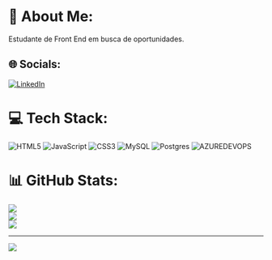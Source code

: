 # 💫 About Me:
Estudante de Front End em busca de oportunidades.


## 🌐 Socials:
[![LinkedIn](https://img.shields.io/badge/LinkedIn-%230077B5.svg?logo=linkedin&logoColor=white)](https://linkedin.com/in/https://www.linkedin.com/in/emersonmartinscorrea/) 

# 💻 Tech Stack:
![HTML5](https://img.shields.io/badge/html5-%23E34F26.svg?style=plastic&logo=html5&logoColor=white) ![JavaScript](https://img.shields.io/badge/javascript-%23323330.svg?style=plastic&logo=javascript&logoColor=%23F7DF1E) ![CSS3](https://img.shields.io/badge/css3-%231572B6.svg?style=plastic&logo=css3&logoColor=white) ![MySQL](https://img.shields.io/badge/mysql-%2300000f.svg?style=plastic&logo=mysql&logoColor=white) ![Postgres](https://img.shields.io/badge/postgres-%23316192.svg?style=plastic&logo=postgresql&logoColor=white) ![AZUREDEVOPS](https://img.shields.io/badge/azuredevops-0078D7.svg?style=plastic&logo=azuredevops&logoColor=white&color=%230078D7)
# 📊 GitHub Stats:
![](https://github-readme-stats.vercel.app/api?username=Emerson-Correa&theme=midnight-purple&hide_border=false&include_all_commits=false&count_private=false)<br/>
![](https://github-readme-streak-stats.herokuapp.com/?user=Emerson-Correa&theme=midnight-purple&hide_border=false)<br/>
![](https://github-readme-stats.vercel.app/api/top-langs/?username=Emerson-Correa&theme=midnight-purple&hide_border=false&include_all_commits=false&count_private=false&layout=compact)



---
[![](https://visitcount.itsvg.in/api?id=Emerson-Correa&icon=5&color=8)](https://visitcount.itsvg.in)


<!-- Proudly created with GPRM ( https://gprm.itsvg.in ) -->
